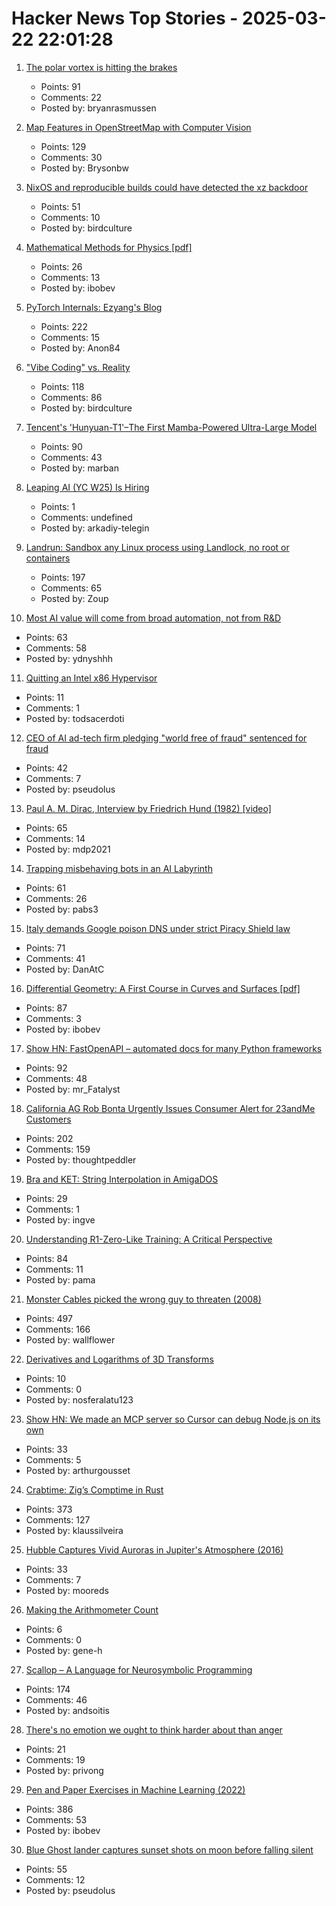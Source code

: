 # Hacker News Top Stories - 2025-03-22 22:01:28

1. [The polar vortex is hitting the brakes](https://www.climate.gov/news-features/blogs/polar-vortex/polar-vortex-hitting-brakes)
   - Points: 91
   - Comments: 22
   - Posted by: bryanrasmussen

2. [Map Features in OpenStreetMap with Computer Vision](https://blog.mozilla.ai/map-features-in-openstreetmap-with-computer-vision/)
   - Points: 129
   - Comments: 30
   - Posted by: Brysonbw

3. [NixOS and reproducible builds could have detected the xz backdoor](https://luj.fr/blog/how-nixos-could-have-detected-xz.html)
   - Points: 51
   - Comments: 10
   - Posted by: birdculture

4. [Mathematical Methods for Physics [pdf]](https://www.ma.imperial.ac.uk/~dturaev/Mathematical_Methods2021.pdf)
   - Points: 26
   - Comments: 13
   - Posted by: ibobev

5. [PyTorch Internals: Ezyang's Blog](https://blog.ezyang.com/2019/05/pytorch-internals/)
   - Points: 222
   - Comments: 15
   - Posted by: Anon84

6. ["Vibe Coding" vs. Reality](https://cendyne.dev/posts/2025-03-19-vibe-coding-vs-reality.html)
   - Points: 118
   - Comments: 86
   - Posted by: birdculture

7. [Tencent's 'Hunyuan-T1'–The First Mamba-Powered Ultra-Large Model](https://llm.hunyuan.tencent.com/#/blog/hy-t1?lang=en)
   - Points: 90
   - Comments: 43
   - Posted by: marban

8. [Leaping AI (YC W25) Is Hiring](https://www.ycombinator.com/companies/leaping-ai/jobs/BpsfpvY-founding-full-stack-engineer)
   - Points: 1
   - Comments: undefined
   - Posted by: arkadiy-telegin

9. [Landrun: Sandbox any Linux process using Landlock, no root or containers](https://github.com/Zouuup/landrun)
   - Points: 197
   - Comments: 65
   - Posted by: Zoup

10. [Most AI value will come from broad automation, not from R&D](https://epoch.ai/gradient-updates/most-ai-value-will-come-from-broad-automation-not-from-r-d)
   - Points: 63
   - Comments: 58
   - Posted by: ydnyshhh

11. [Quitting an Intel x86 Hypervisor](https://halobates.de/blog/p/446)
   - Points: 11
   - Comments: 1
   - Posted by: todsacerdoti

12. [CEO of AI ad-tech firm pledging "world free of fraud" sentenced for fraud](https://arstechnica.com/gadgets/2025/03/ceo-of-ai-ad-tech-firm-pledging-world-free-of-fraud-sentenced-for-fraud/)
   - Points: 42
   - Comments: 7
   - Posted by: pseudolus

13. [Paul A. M. Dirac, Interview by Friedrich Hund (1982) [video]](https://www.youtube.com/watch?v=xJzrU38pGWc)
   - Points: 65
   - Comments: 14
   - Posted by: mdp2021

14. [Trapping misbehaving bots in an AI Labyrinth](https://blog.cloudflare.com/ai-labyrinth/)
   - Points: 61
   - Comments: 26
   - Posted by: pabs3

15. [Italy demands Google poison DNS under strict Piracy Shield law](https://arstechnica.com/gadgets/2025/03/italian-court-orders-google-to-block-iptv-pirate-sites-at-dns-level/)
   - Points: 71
   - Comments: 41
   - Posted by: DanAtC

16. [Differential Geometry: A First Course in Curves and Surfaces [pdf]](https://math.franklin.uga.edu/sites/default/files/users/user317/ShifrinDiffGeo.pdf)
   - Points: 87
   - Comments: 3
   - Posted by: ibobev

17. [Show HN: FastOpenAPI – automated docs for many Python frameworks](https://github.com/mr-fatalyst/fastopenapi)
   - Points: 92
   - Comments: 48
   - Posted by: mr_Fatalyst

18. [California AG Rob Bonta Urgently Issues Consumer Alert for 23andMe Customers](https://oag.ca.gov/news/press-releases/attorney-general-bonta-urgently-issues-consumer-alert-23andme-customers)
   - Points: 202
   - Comments: 159
   - Posted by: thoughtpeddler

19. [Bra and KET: String Interpolation in AmigaDOS](https://www.datagubbe.se/braket/)
   - Points: 29
   - Comments: 1
   - Posted by: ingve

20. [Understanding R1-Zero-Like Training: A Critical Perspective](https://github.com/sail-sg/understand-r1-zero)
   - Points: 84
   - Comments: 11
   - Posted by: pama

21. [Monster Cables picked the wrong guy to threaten (2008)](https://www.oncontracts.com/monster-cables-picked-the-wrong-guy-to-threaten/)
   - Points: 497
   - Comments: 166
   - Posted by: wallflower

22. [Derivatives and Logarithms of 3D Transforms](https://nosferalatu.com/./DerivativesLogarithmsTransforms.html)
   - Points: 10
   - Comments: 0
   - Posted by: nosferalatu123

23. [Show HN: We made an MCP server so Cursor can debug Node.js on its own](https://www.npmjs.com/package/@hyperdrive-eng/mcp-nodejs-debugger)
   - Points: 33
   - Comments: 5
   - Posted by: arthurgousset

24. [Crabtime: Zig’s Comptime in Rust](https://crates.io/crates/crabtime)
   - Points: 373
   - Comments: 127
   - Posted by: klaussilveira

25. [Hubble Captures Vivid Auroras in Jupiter's Atmosphere (2016)](https://science.nasa.gov/missions/hubble/hubble-captures-vivid-auroras-in-jupiters-atmosphere/)
   - Points: 33
   - Comments: 7
   - Posted by: mooreds

26. [Making the Arithmometer Count](https://www.mhs.ox.ac.uk/staff/saj/arithmometer/)
   - Points: 6
   - Comments: 0
   - Posted by: gene-h

27. [Scallop – A Language for Neurosymbolic Programming](https://www.scallop-lang.org/)
   - Points: 174
   - Comments: 46
   - Posted by: andsoitis

28. [There's no emotion we ought to think harder about than anger](https://aeon.co/essays/there-s-no-emotion-we-ought-to-think-harder-about-than-anger)
   - Points: 21
   - Comments: 19
   - Posted by: privong

29. [Pen and Paper Exercises in Machine Learning (2022)](https://arxiv.org/abs/2206.13446)
   - Points: 386
   - Comments: 53
   - Posted by: ibobev

30. [Blue Ghost lander captures sunset shots on moon before falling silent](https://phys.org/news/2025-03-blue-ghost-lander-captures-stunning.html)
   - Points: 55
   - Comments: 12
   - Posted by: pseudolus


